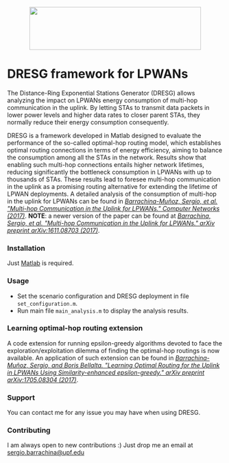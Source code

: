 <p align="center">
  <img src="https://github.com/sergiobarra/DRESG_lpwan/blob/master/dresg_logo.PNG" width="400" height="100">
</p>

# DRESG framework for LPWANs

The Distance-Ring Exponential Stations Generator (DRESG) allows analyzing the impact on LPWANs energy consumption of multi-hop communication in the uplink. By letting STAs to transmit data packets in lower power levels and higher data rates to closer parent STAs, they normally reduce their energy consumption consequently.

DRESG is a framework developed in Matlab designed to evaluate the performance of the so-called optimal-hop routing model, which establishes optimal routing connections in terms of energy efficiency, aiming to balance the consumption among all the STAs in the network. Results show that enabling such multi-hop connections entails higher network lifetimes, reducing significantly the bottleneck consumption in LPWANs with up to thousands of STAs. These results lead to foresee multi-hop communication in the uplink as a promising routing alternative for extending the lifetime of LPWAN deployments. A detailed analysis of the consumption of multi-hop in the uplink for LPWANs can be found in *[Barrachina-Muñoz, Sergio, et al. "Multi-hop Communication in the Uplink for LPWANs." Computer Networks (2017)](http://www.sciencedirect.com/science/article/pii/S1389128617302207)*. **NOTE**: a newer version of the paper can be found at *[Barrachina, Sergio, et al. "Multi-hop Communication in the Uplink for LPWANs." arXiv preprint arXiv:1611.08703 (2017)](https://arxiv.org/abs/1611.08703)*.

### Installation

Just [Matlab](https://www.mathworks.com/) is required.

### Usage
 
 * Set the scenario configuration and DRESG deployment in file ```set_configuration.m```. 
 * Run main file ```main_analysis.m``` to display the analysis results.

### Learning optimal-hop routing extension
A code extension for running epsilon-greedy algorithms devoted to face the exploration/exploitation dilemma of finding the optimal-hop routings is now available. An application of such extension can be found in *[Barrachina-Muñoz, Sergio, and Boris Bellalta. "Learning Optimal Routing for the Uplink in LPWANs Using Similarity-enhanced epsilon-greedy." arXiv preprint arXiv:1705.08304 (2017)](https://arxiv.org/pdf/1705.08304.pdf)*.
 
### Support
You can contact me for any issue you may have when using DRESG.

### Contributing
I am always open to new contributions :) Just drop me an email at sergio.barrachina@upf.edu
